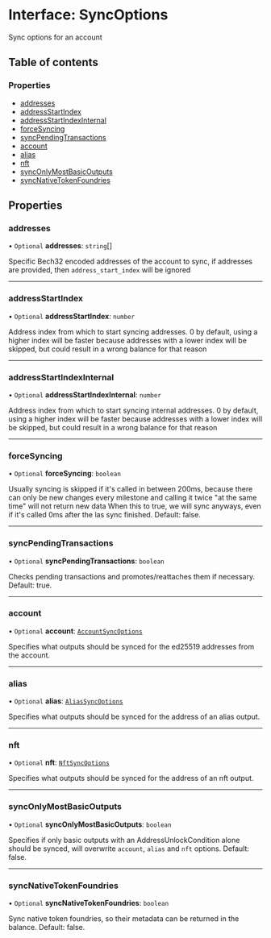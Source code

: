 # Interface: SyncOptions

Sync options for an account

## Table of contents

### Properties

- [addresses](SyncOptions.md#addresses)
- [addressStartIndex](SyncOptions.md#addressstartindex)
- [addressStartIndexInternal](SyncOptions.md#addressstartindexinternal)
- [forceSyncing](SyncOptions.md#forcesyncing)
- [syncPendingTransactions](SyncOptions.md#syncpendingtransactions)
- [account](SyncOptions.md#account)
- [alias](SyncOptions.md#alias)
- [nft](SyncOptions.md#nft)
- [syncOnlyMostBasicOutputs](SyncOptions.md#synconlymostbasicoutputs)
- [syncNativeTokenFoundries](SyncOptions.md#syncnativetokenfoundries)

## Properties

### addresses

• `Optional` **addresses**: `string`[]

Specific Bech32 encoded addresses of the account to sync, if addresses are provided,
then `address_start_index` will be ignored

___

### addressStartIndex

• `Optional` **addressStartIndex**: `number`

Address index from which to start syncing addresses. 0 by default, using a higher index will be faster because
addresses with a lower index will be skipped, but could result in a wrong balance for that reason

___

### addressStartIndexInternal

• `Optional` **addressStartIndexInternal**: `number`

Address index from which to start syncing internal addresses. 0 by default, using a higher index will be faster
because addresses with a lower index will be skipped, but could result in a wrong balance for that reason

___

### forceSyncing

• `Optional` **forceSyncing**: `boolean`

Usually syncing is skipped if it's called in between 200ms, because there can only be new changes every
milestone and calling it twice "at the same time" will not return new data
When this to true, we will sync anyways, even if it's called 0ms after the las sync finished. Default: false.

___

### syncPendingTransactions

• `Optional` **syncPendingTransactions**: `boolean`

Checks pending transactions and promotes/reattaches them if necessary.  Default: true.

___

### account

• `Optional` **account**: [`AccountSyncOptions`](AccountSyncOptions.md)

Specifies what outputs should be synced for the ed25519 addresses from the account.

___

### alias

• `Optional` **alias**: [`AliasSyncOptions`](AliasSyncOptions.md)

Specifies what outputs should be synced for the address of an alias output.

___

### nft

• `Optional` **nft**: [`NftSyncOptions`](NftSyncOptions.md)

Specifies what outputs should be synced for the address of an nft output.

___

### syncOnlyMostBasicOutputs

• `Optional` **syncOnlyMostBasicOutputs**: `boolean`

Specifies if only basic outputs with an AddressUnlockCondition alone should be synced, will overwrite `account`, `alias` and `nft` options.  Default: false.

___

### syncNativeTokenFoundries

• `Optional` **syncNativeTokenFoundries**: `boolean`

Sync native token foundries, so their metadata can be returned in the balance. Default: false.
